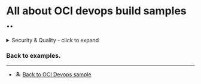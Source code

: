 All about OCI devops build samples ..
=======

<details>
  <summary>Security & Quality - click to expand</summary>

* [Integrate sonarqube with OCI devops build runner.](./oci_buildrunner_with_sonarqube/)

</details>



### Back to examples.
----

- 🏝️ [Back to OCI Devops sample](../README.md)



